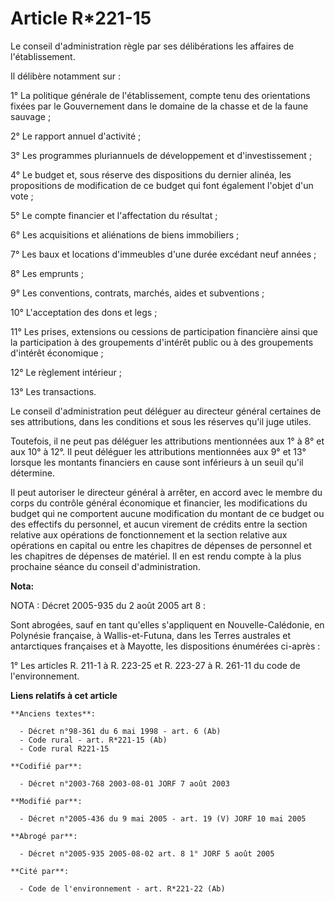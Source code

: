 # Article R*221-15

Le conseil d'administration règle par ses délibérations les affaires de l'établissement.

Il délibère notamment sur :

1° La politique générale de l'établissement, compte tenu des orientations fixées par le Gouvernement dans le domaine de la
chasse et de la faune sauvage ;

2° Le rapport annuel d'activité ;

3° Les programmes pluriannuels de développement et d'investissement ;

4° Le budget et, sous réserve des dispositions du dernier alinéa, les propositions de modification de ce budget qui font
également l'objet d'un vote ;

5° Le compte financier et l'affectation du résultat ;

6° Les acquisitions et aliénations de biens immobiliers ;

7° Les baux et locations d'immeubles d'une durée excédant neuf années ;

8° Les emprunts ;

9° Les conventions, contrats, marchés, aides et subventions ;

10° L'acceptation des dons et legs ;

11° Les prises, extensions ou cessions de participation financière ainsi que la participation à des groupements d'intérêt
public ou à des groupements d'intérêt économique ;

12° Le règlement intérieur ;

13° Les transactions.

Le conseil d'administration peut déléguer au directeur général certaines de ses attributions, dans les conditions et sous les
réserves qu'il juge utiles.

Toutefois, il ne peut pas déléguer les attributions mentionnées aux 1° à 8° et aux 10° à 12°. Il peut déléguer les
attributions mentionnées aux 9° et 13° lorsque les montants financiers en cause sont inférieurs à un seuil qu'il détermine.

Il peut autoriser le directeur général à arrêter, en accord avec le membre du corps du contrôle général économique et
financier, les modifications du budget qui ne comportent aucune modification du montant de ce budget ou des effectifs du
personnel, et aucun virement de crédits entre la section relative aux opérations de fonctionnement et la section relative aux
opérations en capital ou entre les chapitres de dépenses de personnel et les chapitres de dépenses de matériel. Il en est
rendu compte à la plus prochaine séance du conseil d'administration.

**Nota:**

NOTA : Décret 2005-935 du 2 août 2005 art 8 :

Sont abrogées, sauf en tant qu'elles s'appliquent en Nouvelle-Calédonie, en Polynésie française, à Wallis-et-Futuna, dans les
Terres australes et antarctiques françaises et à Mayotte, les dispositions énumérées ci-après :

1° Les articles R. 211-1 à R. 223-25 et R. 223-27 à R. 261-11 du code de l'environnement.

**Liens relatifs à cet article**

	**Anciens textes**:

	  - Décret n°98-361 du 6 mai 1998 - art. 6 (Ab)
	  - Code rural - art. R*221-15 (Ab)
	  - Code rural R221-15

	**Codifié par**:

	  - Décret n°2003-768 2003-08-01 JORF 7 août 2003

	**Modifié par**:

	  - Décret n°2005-436 du 9 mai 2005 - art. 19 (V) JORF 10 mai 2005

	**Abrogé par**:

	  - Décret n°2005-935 2005-08-02 art. 8 1° JORF 5 août 2005

	**Cité par**:

	  - Code de l'environnement - art. R*221-22 (Ab)

